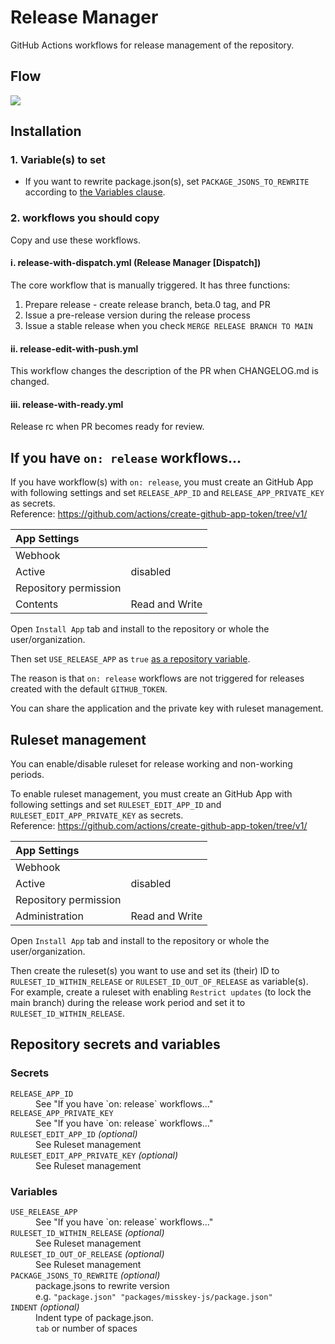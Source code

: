 # Release Manager
GitHub Actions workflows for release management of the repository. 

## Flow
![](flow.png)

## Installation
### 1. Variable(s) to set
- If you want to rewrite package.json(s), set `PACKAGE_JSONS_TO_REWRITE` according to [the Variables clause](#variables).

### 2. workflows you should copy
Copy and use these workflows.

#### ⅰ. release-with-dispatch.yml (Release Manager [Dispatch])
The core workflow that is manually triggered. It has three functions:

1. Prepare release - create release branch, beta.0 tag, and PR
2. Issue a pre-release version during the release process
3. Issue a stable release when you check `MERGE RELEASE BRANCH TO MAIN`

#### ⅱ. release-edit-with-push.yml
This workflow changes the description of the PR when CHANGELOG.md is changed.

#### ⅲ. release-with-ready.yml
Release rc when PR becomes ready for review.

## If you have `on: release` workflows...
If you have workflow(s) with `on: release`, you must create an GitHub App with following settings and set `RELEASE_APP_ID` and `RELEASE_APP_PRIVATE_KEY` as secrets.  
Reference: https://github.com/actions/create-github-app-token/tree/v1/

|App Settings||
|:--|:--|
|Webhook||
|Active|disabled|
|Repository permission||
|Contents|Read and Write|

Open `Install App` tab and install to the repository or whole the user/organization.

Then set `USE_RELEASE_APP` as `true` [as a repository variable](https://docs.github.com/en/actions/learn-github-actions/variables#creating-configuration-variables-for-a-repository).

The reason is that `on: release` workflows are not triggered for releases created with the default `GITHUB_TOKEN`.

You can share the application and the private key with ruleset management.

## Ruleset management
You can enable/disable ruleset for release working and non-working periods.

To enable ruleset management, you must create an GitHub App with following settings and set `RULESET_EDIT_APP_ID` and `RULESET_EDIT_APP_PRIVATE_KEY` as secrets.  
Reference: https://github.com/actions/create-github-app-token/tree/v1/

|App Settings||
|:--|:--|
|Webhook||
|Active|disabled|
|Repository permission||
|Administration|Read and Write|

Open `Install App` tab and install to the repository or whole the user/organization.

Then create the ruleset(s) you want to use and set its (their) ID to `RULESET_ID_WITHIN_RELEASE` or `RULESET_ID_OUT_OF_RELEASE` as variable(s).  
For example, create a ruleset with enabling `Restrict updates` (to lock the main branch) during the release work period and set it to `RULESET_ID_WITHIN_RELEASE`.

## Repository secrets and variables
### Secrets
<dl>
<dt><code>RELEASE_APP_ID</code></dt>
<dd>See "If you have `on: release` workflows..."</dd>
<dt><code>RELEASE_APP_PRIVATE_KEY</code></dt>
<dd>See "If you have `on: release` workflows..."</dd>
<dt><code>RULESET_EDIT_APP_ID</code> <i>(optional)</i></dt>
<dd>See Ruleset management</dd>
<dt><code>RULESET_EDIT_APP_PRIVATE_KEY</code> <i>(optional)</i></dt>
<dd>See Ruleset management</dd>
</dl>

### Variables

<dl>
<dt><code>USE_RELEASE_APP</code></dt>
<dd>See "If you have `on: release` workflows..."</dd>
<dt><code>RULESET_ID_WITHIN_RELEASE</code> <i>(optional)</i></dt>
<dd>See Ruleset management</dd>
<dt><code>RULESET_ID_OUT_OF_RELEASE</code> <i>(optional)</i></dt>
<dd>See Ruleset management</dd>
<dt><code>PACKAGE_JSONS_TO_REWRITE</code> <i>(optional)</i></dt>
<dd>package.jsons to rewrite version<br>e.g. <code>"package.json" "packages/misskey-js/package.json"</code></dd>
<dt><code>INDENT</code> <i>(optional)</i></dt>
<dd>Indent type of package.json.<br><code>tab</code> or number of spaces</dd>
</dl>

